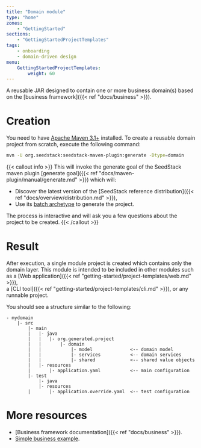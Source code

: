 ```yaml
---
title: "Domain module"
type: "home"
zones:
    - "GettingStarted"
sections:
    - "GettingStartedProjectTemplates"
tags:
    - onboarding
    - domain-driven design
menu:
    GettingStartedProjectTemplates:
        weight: 60
---
```


A reusable JAR designed to contain one or more business domain(s) based on the [business framework]({{< ref "docs/business" >}}).<!--more--> 

# Creation

You need to have [Apache Maven 3.1+](https://maven.apache.org/) installed. 
To create a reusable domain project from scratch, execute the following command:

```bash
mvn -U org.seedstack:seedstack-maven-plugin:generate -Dtype=domain
```

{{< callout info >}}
This will invoke the generate goal of the SeedStack maven plugin [generate goal]({{< ref "docs/maven-plugin/manual/generate.md" >}}) which will:

* Discover the latest version of the [SeedStack reference distribution]({{< ref "docs/overview/distribution.md" >}}),
* Use its [batch archetype](http://search.maven.org/#search%7Cga%7C1%7Cg%3A%22org.seedstack%22%20a%3A%22domain-archetype%22) to generate the project.

The process is interactive and will ask you a few questions about the project to be created.
{{< /callout >}}

# Result

After execution, a single module project is created which contains only the domain layer. This module is intended to be
included in other modules such as a [Web application]({{< ref "getting-started/project-templates/web.md" >}}),  
a [CLI tool]({{< ref "getting-started/project-templates/cli.md" >}}), or any runnable project.

You should see a structure similar to the following:

```plain
- mydomain
    |- src
        |- main
        |   |- java
        |   |   |- org.generated.project
        |   |       |- domain                
        |   |           |- model              <-- domain model
        |   |           |- services           <-- domain services
        |   |           |- shared             <-- shared value objects
        |   |- resources
        |       |- application.yaml           <-- main configuration
        |- test
            |- java
            |- resources
        |       |- application.override.yaml  <-- test configuration
```

# More resources

* [Business framework documentation]({{< ref "docs/business" >}}).
* [Simple business example](https://github.com/seedstack/samples/tree/master/business).

